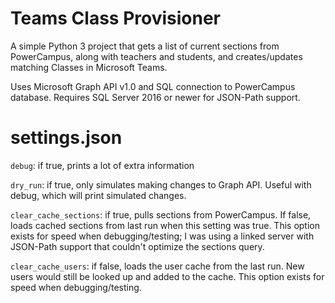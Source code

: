 # Teams Class Provisioner

A simple Python 3 project that gets a list of current sections from PowerCampus, along with teachers and students, and creates/updates matching Classes in Microsoft Teams.

Uses Microsoft Graph API v1.0 and SQL connection to PowerCampus database. Requires SQL Server 2016 or newer for JSON-Path support.

# settings.json
`debug`: if true, prints a lot of extra information

`dry_run`: if true, only simulates making changes to Graph API. Useful with debug, which will print simulated changes.

`clear_cache_sections`: if true, pulls sections from PowerCampus. If false, loads cached sections from last run when this setting was true. This option exists for speed when debugging/testing; I was using a linked server with JSON-Path support that couldn't optimize the sections query.

`clear_cache_users`: if false, loads the user cache from the last run. New users would still be looked up and added to the cache. This option exists for speed when debugging/testing.
